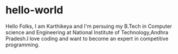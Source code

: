 # hello-world

Hello Folks,
I am Karthikeya and I'm persuing my B.Tech in Computer science and Engineering at National Institute of Technology,Andhra Pradesh.I love coding and want to become an expert in competitive programming.
